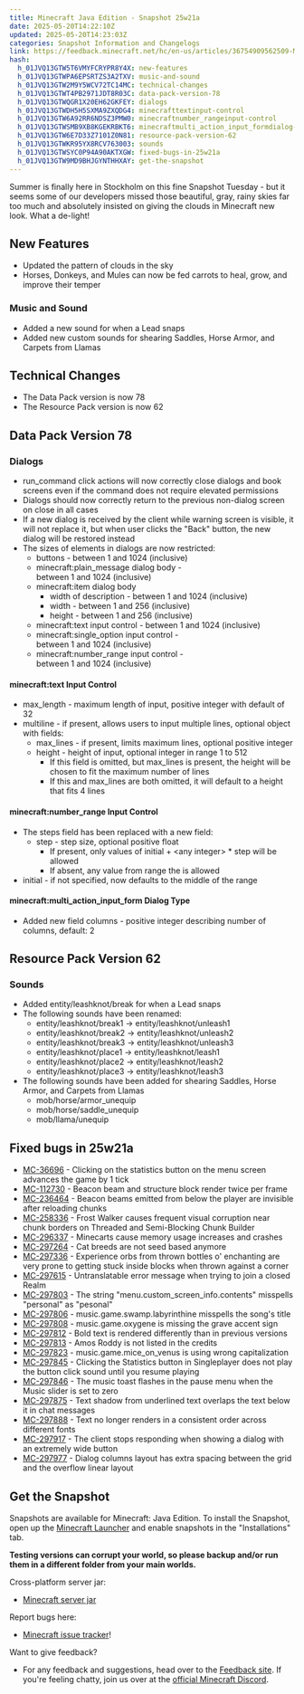 ```yaml
---
title: Minecraft Java Edition - Snapshot 25w21a
date: 2025-05-20T14:22:10Z
updated: 2025-05-20T14:23:03Z
categories: Snapshot Information and Changelogs
link: https://feedback.minecraft.net/hc/en-us/articles/36754909562509-Minecraft-Java-Edition-Snapshot-25w21a
hash:
  h_01JVQ13GTW5T6VMYFCRYPR8Y4X: new-features
  h_01JVQ13GTWPA6EPSRTZS3A2TXV: music-and-sound
  h_01JVQ13GTW2M9Y5WCV72TC14MC: technical-changes
  h_01JVQ13GTWT4PB2971JDT8R03C: data-pack-version-78
  h_01JVQ13GTWQGR1X20EH62GKFEY: dialogs
  h_01JVQ13GTWDH5H5SXMA9ZXQDG4: minecrafttextinput-control
  h_01JVQ13GTW6A92RR6NDSZ3PMW0: minecraftnumber_rangeinput-control
  h_01JVQ13GTWSMB9XB8KGEKRBKT6: minecraftmulti_action_input_formdialog-type
  h_01JVQ13GTW6E7D33Z7101Z0N81: resource-pack-version-62
  h_01JVQ13GTWKR95YX8RCV763003: sounds
  h_01JVQ13GTWSYC0P94A90AKTXGW: fixed-bugs-in-25w21a
  h_01JVQ13GTW9MD9BHJGYNTHHXAY: get-the-snapshot
---
```


Summer is finally here in Stockholm on this fine Snapshot Tuesday - but it seems some of our developers missed those beautiful, gray, rainy skies far too much and absolutely insisted on giving the clouds in Minecraft new look. What a de-light!

## New Features

- Updated the pattern of clouds in the sky
- Horses, Donkeys, and Mules can now be fed carrots to heal, grow, and improve their temper

### Music and Sound

- Added a new sound for when a Lead snaps
- Added new custom sounds for shearing Saddles, Horse Armor, and Carpets from Llamas

## Technical Changes

- The Data Pack version is now 78
- The Resource Pack version is now 62

## Data Pack Version 78

### Dialogs

- run_command click actions will now correctly close dialogs and book screens even if the command does not require elevated permissions
- Dialogs should now correctly return to the previous non-dialog screen on close in all cases
- If a new dialog is received by the client while warning screen is visible, it will not replace it, but when user clicks the "Back" button, the new dialog will be restored instead
- The sizes of elements in dialogs are now restricted:
  - buttons - between 1 and 1024 (inclusive)
  - minecraft:plain_message dialog body - between 1 and 1024 (inclusive)
  - minecraft:item dialog body
    - width of description - between 1 and 1024 (inclusive)
    - width - between 1 and 256 (inclusive)
    - height - between 1 and 256 (inclusive)
  - minecraft:text input control - between 1 and 1024 (inclusive)
  - minecraft:single_option input control - between 1 and 1024 (inclusive)
  - minecraft:number_range input control - between 1 and 1024 (inclusive)

#### minecraft:text Input Control

- max_length - maximum length of input, positive integer with default of 32
- multiline - if present, allows users to input multiple lines, optional object with fields:
  - max_lines - if present, limits maximum lines, optional positive integer
  - height - height of input, optional integer in range 1 to 512
    - If this field is omitted, but max_lines is present, the height will be chosen to fit the maximum number of lines
    - If this and max_lines are both omitted, it will default to a height that fits 4 lines

#### minecraft:number_range Input Control

- The steps field has been replaced with a new field:
  - step - step size, optional positive float
    - If present, only values of initial + \<any integer\> \* step will be allowed
    - If absent, any value from range the is allowed
- initial - if not specified, now defaults to the middle of the range

#### minecraft:multi_action_input_form Dialog Type

- Added new field columns - positive integer describing number of columns, default: 2

## Resource Pack Version 62

### Sounds

- Added entity/leashknot/break for when a Lead snaps
- The following sounds have been renamed:
  - entity/leashknot/break1 -\> entity/leashknot/unleash1
  - entity/leashknot/break2 -\> entity/leashknot/unleash2
  - entity/leashknot/break3 -\> entity/leashknot/unleash3
  - entity/leashknot/place1 -\> entity/leashknot/leash1
  - entity/leashknot/place2 -\> entity/leashknot/leash2
  - entity/leashknot/place3 -\> entity/leashknot/leash3
- The following sounds have been added for shearing Saddles, Horse Armor, and Carpets from Llamas
  - mob/horse/armor_unequip
  - mob/horse/saddle_unequip
  - mob/llama/unequip

## Fixed bugs in 25w21a

- [MC-36696](https://bugs.mojang.com/browse/MC-36696) - Clicking on the statistics button on the menu screen advances the game by 1 tick
- [MC-112730](https://bugs.mojang.com/browse/MC-112730) - Beacon beam and structure block render twice per frame
- [MC-236464](https://bugs.mojang.com/browse/MC-236464) - Beacon beams emitted from below the player are invisible after reloading chunks
- [MC-258336](https://bugs.mojang.com/browse/MC-258336) - Frost Walker causes frequent visual corruption near chunk borders on Threaded and Semi-Blocking Chunk Builder
- [MC-296337](https://bugs.mojang.com/browse/MC-296337) - Minecarts cause memory usage increases and crashes
- [MC-297264](https://bugs.mojang.com/browse/MC-297264) - Cat breeds are not seed based anymore
- [MC-297336](https://bugs.mojang.com/browse/MC-297336) - Experience orbs from thrown bottles o' enchanting are very prone to getting stuck inside blocks when thrown against a corner
- [MC-297615](https://bugs.mojang.com/browse/MC-297615) - Untranslatable error message when trying to join a closed Realm
- [MC-297803](https://bugs.mojang.com/browse/MC-297803) - The string "menu.custom_screen_info.contents" misspells "personal" as "pesonal"
- [MC-297806](https://bugs.mojang.com/browse/MC-297806) - music.game.swamp.labyrinthine misspells the song's title
- [MC-297808](https://bugs.mojang.com/browse/MC-297808) - music.game.oxygene is missing the grave accent sign
- [MC-297812](https://bugs.mojang.com/browse/MC-297812) - Bold text is rendered differently than in previous versions
- [MC-297813](https://bugs.mojang.com/browse/MC-297813) - Amos Roddy is not listed in the credits
- [MC-297823](https://bugs.mojang.com/browse/MC-297823) - music.game.mice_on_venus is using wrong capitalization
- [MC-297845](https://bugs.mojang.com/browse/MC-297845) - Clicking the Statistics button in Singleplayer does not play the button click sound until you resume playing
- [MC-297846](https://bugs.mojang.com/browse/MC-297846) - The music toast flashes in the pause menu when the Music slider is set to zero
- [MC-297875](https://bugs.mojang.com/browse/MC-297875) - Text shadow from underlined text overlaps the text below it in chat messages
- [MC-297888](https://bugs.mojang.com/browse/MC-297888) - Text no longer renders in a consistent order across different fonts
- [MC-297917](https://bugs.mojang.com/browse/MC-297917) - The client stops responding when showing a dialog with an extremely wide button
- [MC-297977](https://bugs.mojang.com/browse/MC-297977) - Dialog columns layout has extra spacing between the grid and the overflow linear layout

## Get the Snapshot

Snapshots are available for Minecraft: Java Edition. To install the Snapshot, open up the [Minecraft Launcher](https://www.minecraft.net/content/minecraft-net/language-masters/download) and enable snapshots in the "Installations" tab.

**Testing versions can corrupt your world, so please backup and/or run them in a different folder from your main worlds.**

Cross-platform server jar:

- [Minecraft server jar](https://piston-data.mojang.com/v1/objects/a5f7be5d2f05250abfc49639a26f399b8a8ebb61/server.jar)

Report bugs here:

- [Minecraft issue tracker](https://bugs.mojang.com/projects/MC/summary)!

Want to give feedback?

- For any feedback and suggestions, head over to the [Feedback site](https://feedback.minecraft.net/). If you're feeling chatty, join us over at the [official Minecraft Discord](https://discordapp.com/invite/minecraft).
